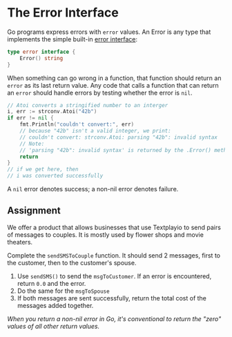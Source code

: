 # The Error Interface

Go programs express errors with `error` values. An Error is any type that implements the simple built-in [error interface](https://blog.golang.org/error-handling-and-go):

```go
type error interface {
    Error() string
}
```

When something can go wrong in a function, that function should return an `error` as its last return value. Any code that calls a function that can return an `error` should handle errors by testing whether the error is `nil`.

```go
// Atoi converts a stringified number to an interger
i, err := strconv.Atoi("42b")
if err != nil {
    fmt.Println("couldn't convert:", err)
    // because "42b" isn't a valid integer, we print:
    // couldn't convert: strconv.Atoi: parsing "42b": invalid syntax
    // Note:
    // 'parsing "42b": invalid syntax' is returned by the .Error() method
    return
}
// if we get here, then
// i was converted successfully
```

A `nil` error denotes success; a non-nil error denotes failure.

## Assignment

We offer a product that allows businesses that use Textplayio to send pairs of messages to couples. It is mostly used by flower shops and movie theaters.

Complete the `sendSMSToCouple` function. It should send 2 messages, first to the customer, then to the customer's spouse.

1. Use `sendSMS()` to send the `msgToCustomer`. If an error is encountered, return `0.0` and the error.
2. Do the same for the `msgToSpouse`
3. If both messages are sent successfully, return the total cost of the messages added together.

*When you return a non-nil error in Go, it's conventional to return the "zero" values of all other return values.*
